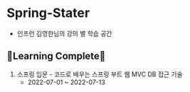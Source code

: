 # Spring-Stater
- 인프런 김영한님의 강의 별 학습 공간

## 🎊Learning Complete🎉
1. 스프링 입문 - 코드로 배우는 스프링 부트 웹 MVC DB 접근 기술
    - 2022-07-01 ~ 2022-07-13
